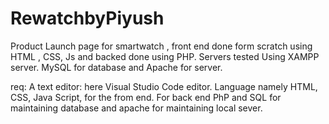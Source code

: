 # RewatchbyPiyush
Product Launch page for smartwatch , front end done form scratch using HTML , CSS, Js and backed done using PHP. Servers tested Using XAMPP server. MySQL for database and Apache for server.

req: A text editor: here Visual Studio Code editor. Language namely HTML, CSS, Java Script, for the from end. For back end PhP and SQL for maintaining database and apache for maintaining local sever.
